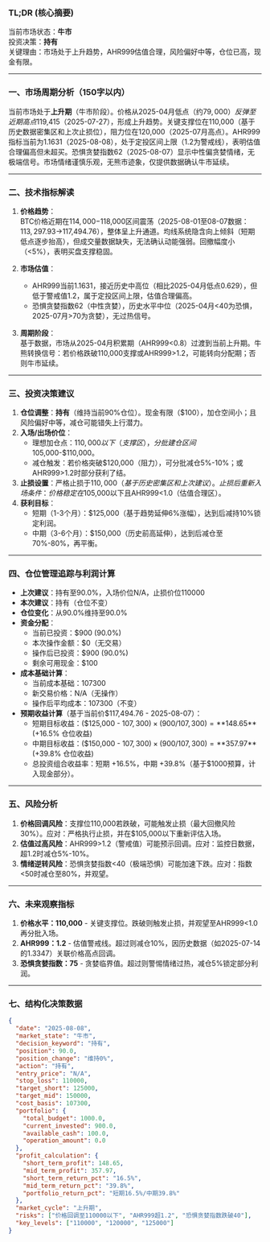 ### TL;DR (核心摘要)
当前市场状态：**牛市**  
投资决策：**持有**  
关键理由：市场处于上升趋势，AHR999估值合理，风险偏好中等，仓位已高，现金有限。

---

### 一、市场周期分析（150字以内）
当前市场处于**上升期**（牛市阶段）。价格从2025-04月低点（约$79,000）反弹至近期高点$119,415（2025-07-27），形成上升趋势。关键支撑位在110,000（基于历史数据密集区和上次止损位），阻力位在120,000（2025-07月高点）。AHR999指标当前为1.1631（2025-08-08），处于定投区间上限（1.2为警戒线），表明估值合理偏高但未超买。恐惧贪婪指数62（2025-08-07）显示中性偏贪婪情绪，无极端信号。市场情绪谨慎乐观，无熊市迹象，仅提供数据确认牛市延续。

---

### 二、技术指标解读
1. **价格趋势**：  
   BTC价格近期在$114,000-$118,000区间震荡（2025-08-01至08-07数据：$113,297.93→$117,494.76），整体呈上升通道。均线系统隐含向上倾斜（短期低点逐步抬高），但成交量数据缺失，无法确认动能强弱。回撤幅度小（<5%），表明买盘支撑稳固。

2. **市场估值**：  
   - AHR999当前1.1631，接近历史中高位（相比2025-04月低点0.629），但低于警戒值1.2，属于定投区间上限，估值合理偏高。  
   - 恐惧贪婪指数62（中性贪婪），历史水平中位（2025-04月<40为恐惧，2025-07月>70为贪婪），无过热信号。

3. **周期阶段**：  
   基于数据，市场从2025-04月积累期（AHR999<0.8）过渡到当前上升期。牛熊转换信号：若价格跌破110,000支撑或AHR999>1.2，可能转向分配期；否则牛市延续。

---

### 三、投资决策建议
1. **仓位调整**：**持有**（维持当前90%仓位）。现金有限（$100），加仓空间小；且风险偏好中等，减仓可能错失上行潜力。  
2. **入场/出场价位**：  
   - 理想加仓点：$110,000以下（支撑区），分批建仓区间$105,000-$110,000。  
   - 减仓触发：若价格突破$120,000（阻力），可分批减仓5%-10%；或AHR999>1.2时部分获利了结。  
3. **止损设置**：严格止损于$110,000（基于历史密集区和上次建议）。止损后重新入场条件：价格稳定在$105,000以下且AHR999<1.0（估值合理区）。  
4. **获利目标**：  
   - 短期（1-3个月）：$125,000（基于趋势延伸6%涨幅），达到后减持10%锁定利润。  
   - 中期（3-6个月）：$150,000（历史前高延伸），达到后减仓至70%-80%，再平衡。

---

### 四、仓位管理追踪与利润计算
- **上次建议**：持有至90.0%，入场价位N/A，止损价位110000  
- **本次建议**：持有（仓位不变）  
- **仓位变化**：从90.0%维持至90.0%  
- **资金分配**：  
  - 当前已投资：$900 (90.0%)  
  - 本次操作金额：$0（无交易）  
  - 操作后已投资：$900 (90.0%)  
  - 剩余可用现金：$100  
- **成本基础计算**：  
  - 当前成本基础：107300  
  - 新交易价格：N/A（无操作）  
  - 操作后平均成本：107300（不变）  
- **预期收益计算**（基于当前价$117,494.76 - 2025-08-07）：  
  - 短期目标收益：($125,000 - $107,300) × (900 / 107,300) = **$148.65** (+16.5% 仓位收益)  
  - 中期目标收益：($150,000 - $107,300) × (900 / 107,300) = **$357.97** (+39.8% 仓位收益)  
  - 总投资组合收益率：短期 +16.5%，中期 +39.8%（基于$1000预算，计入现金部分）。

---

### 五、风险分析
1. **价格回调风险**：支撑位110,000若跌破，可能触发止损（最大回撤风险30%）。应对：严格执行止损，并在$105,000以下重新评估入场。  
2. **估值过高风险**：AHR999>1.2（警戒值）可能预示回调。应对：监控日数据，超1.2时减仓5%-10%。  
3. **情绪逆转风险**：恐惧贪婪指数<40（极端恐惧）可能加速下跌。应对：指数<50时减仓至80%，并观望。

---

### 六、未来观察指标
1. **价格水平：110,000** - 关键支撑位。跌破则触发止损，并观望至AHR999<1.0再分批入场。  
2. **AHR999：1.2** - 估值警戒线。超过则减仓10%，因历史数据（如2025-07-14的1.3347）关联价格高点回调。  
3. **恐惧贪婪指数：75** - 贪婪临界值。超过则警惕情绪过热，减仓5%锁定部分利润。

---

### 七、结构化决策数据
```json
{
  "date": "2025-08-08",
  "market_state": "牛市",
  "decision_keyword": "持有",
  "position": 90.0,
  "position_change": "维持0%",
  "action": "持有",
  "entry_price": "N/A",
  "stop_loss": 110000,
  "target_short": 125000,
  "target_mid": 150000,
  "cost_basis": 107300,
  "portfolio": {
    "total_budget": 1000.0,
    "current_invested": 900.0,
    "available_cash": 100.0,
    "operation_amount": 0.0
  },
  "profit_calculation": {
    "short_term_profit": 148.65,
    "mid_term_profit": 357.97,
    "short_term_return_pct": "16.5%",
    "mid_term_return_pct": "39.8%",
    "portfolio_return_pct": "短期16.5%/中期39.8%"
  },
  "market_cycle": "上升期",
  "risks": ["价格回调至110000以下", "AHR999超1.2", "恐惧贪婪指数跌破40"],
  "key_levels": ["110000", "120000", "125000"]
}
```